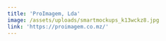 ```yaml
---
title: 'ProImagem, Lda'
image: /assets/uploads/smartmockups_k13wckz8.jpg
link: 'https://proimagem.co.mz/'
---
```


